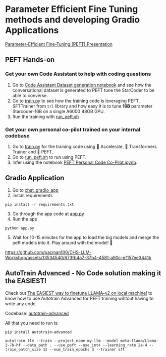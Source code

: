 # Parameter Efficient Fine Tuning methods and developing Gradio Applications

[Parameter-Efficient Fine-Tuning (PEFT) Presentation](https://docs.google.com/presentation/d/1fY5w1_3lPu7CttZOjNG8InuN6-n-H3COWKuSB9uuhZs/edit?usp=sharing)


## PEFT Hands-on

### Get your own Code Assistant to help with coding questions

1. Go to [Code Assistant Dataset generation notebook](../code_assistant/dataset_generation/) and see how the conversational dataset is generated to PEFT tune the StarCoder to be able to converse.
2. Go to [train.py](../code_assistant/training/train.py) to see how the training code is leveraging PEFT, SFTTrainer from `trl` library and how easy it is to tune **16B** parameter  Starcoder-16B on a single A6000 48GB GPU.
3. Run the training with [run_peft.sh](../code_assistant/training/run_peft.sh) 

### Get your own personal co-pilot trained on your internal codebase

1. Go to [train.py](../personal_copilot/training/train.py) for the training code using 🤗 Accelerate, 🤗 Transformers Trainer and 🤗 PEFT.
2. Go to [run_peft.sh](../personal_copilot/training/run_peft.sh) to run using PEFT.
3. Infer using the notebook [PEFT Personal Code Co-Pilot.ipynb](../5_Module/PEFT_Personal_Code_CoPilot.ipynb).

## Gradio Application

1. Go to [chat_gradio_app](../5_Module/chat_gradio_app)
2. install requirements
```
pip install -r requirements.txt
```
3. Go through the app code at [app.py](../5_Module/chat_gradio_app/app.py)
4. Run the app
```
python app.py
```
5. Wait for 10-15 minutes for the app to load the big models and merge the peft models into it. Play around with the model! 🤗

https://github.com/pacman100/DHS-LLM-Workshop/assets/13534540/673fb4a7-37b4-4581-a90c-ef157ee3441b

## AutoTrain Advanced - No Code solution making it the EASIEST!

Check out [The EASIEST way to finetune LLAMA-v2 on local machine!](https://youtu.be/3fsn19OI_C8) to know how to use Autotrain Advanced for PEFT training wihtout having to write any code.

Codebase: [autotrain-advanced](https://github.com/huggingface/autotrain-advanced)

All that you need to run is:
```
pip install autotrain-advanced

autotrain llm --train --project_name my-llm --model meta-llama/Llama-2-7b-hf --data_path . --use_peft --use_int4 --learning_rate 2e-4 --train_batch_size 12 --num_train_epochs 3 --trainer sft
``` 
